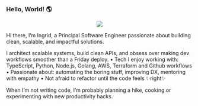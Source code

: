 ### Hello, World! 🌎

<p  align="center">
<img src="https://user-images.githubusercontent.com/73097560/115834477-dbab4500-a447-11eb-908a-139a6edaec5c.gif"> 
     
Hi there, I’m Ingrid, a Principal Software Engineer passionate about building clean, scalable, and impactful solutions.

I architect scalable systems, build clean APIs, and obsess over making dev workflows smoother than a Friday deploy.
	•	Tech I enjoy working with: TypeScript, Python, Node.js, Golang, AWS, Terraform and Github workflows
	•	Passionate about: automating the boring stuff, improving DX, mentoring with empathy
	•	Not afraid to refactor until the code feels ✨right✨

When I’m not writing code, I’m probably planning a hike, cooking or experimenting with new productivity hacks.
